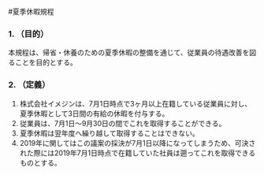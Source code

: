 #夏季休暇規程
### 1. （目的）
本規程は、帰省・休養のための夏季休暇の整備を通じて、従業員の待遇改善を図ることを目的とする。

### 2. （定義）
1. 株式会社イメジンは、7月1日時点で3ヶ月以上在籍している従業員に対し、夏季休暇として3日間の有給の休暇を付与する。
2. 従業員は、7月1日〜9月30日の間でこれを取得することができる。
3. 夏季休暇は翌年度へ繰り越して取得することはできない。
4. 2019年に関してはこの議案の採決が7月1日以降になってしまうため、可決された際には2019年7月1日時点で在籍していた社員は遡ってこれを取得できるものとする。
